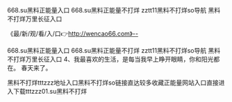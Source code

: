 668.su黑料正能量入口
668.su黑料正能量不打烊
zztt11黑料不打烊so导航
黑料不打烊万里长征入口


《最/新/观/看/入/口👉http://wencao66.com》--

668.su黑料正能量入口
668.su黑料正能量不打烊
zztt11黑料不打烊so导航
黑料不打烊万里长征入口
	4、我最喜欢的生活，是每当我早上睁开眼睛，你和阳光都在。
春天来了。





黑料不打烊tttzzz地址入口黑料不打烊so链接直达较多收藏正能量网站入口直接进入下载tttzzz01.su黑料不打烊
